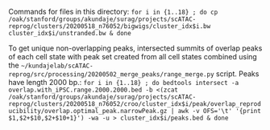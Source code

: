 Commands for files in this directory:
`for i in {1..18} ; do cp /oak/stanford/groups/akundaje/surag/projects/scATAC-reprog/clusters/20200518_n76052/bigwigs/cluster_idx$i.bw cluster_idx$i/unstranded.bw & done`

To get unique non-overlapping peaks, intersected summits of overlap peaks of each cell state with peak set created from all cell states combined using the `~/kundajelab/scATAC-reprog/src/processing/20200502_merge_peaks/range_merge.py` script. Peaks have length 2000 bp.:
`for i in {1..18} ; do bedtools intersect -a overlap.with_iPSC.range.2000.2000.bed -b <(zcat /oak/stanford/groups/akundaje/surag/projects/scATAC-reprog/clusters/20200518_n76052/croo/cluster_idx$i/peak/overlap_reproducibility/overlap.optimal_peak.narrowPeak.gz | awk -v OFS='\t' '{print $1,$2+$10,$2+$10+1}') -wa -u > cluster_idx$i/peaks.bed & done`
